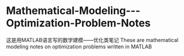 # Mathematical-Modeling---Optimization-Problem-Notes
这是用MATLAB语言写的数学建模——优化类笔记 These are mathematical modeling notes on optimization problems written in MATLAB
